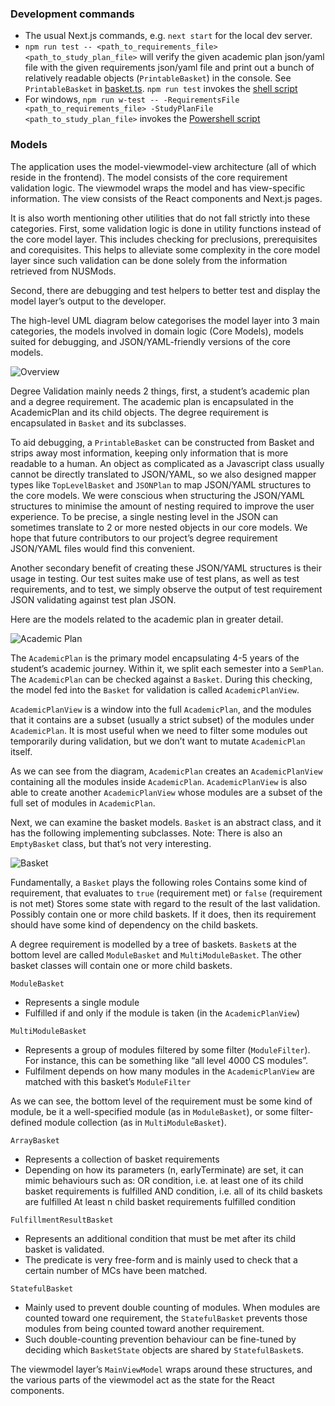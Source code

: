 ### Development commands
- The usual Next.js commands, e.g. `next start` for the local dev server.
- `npm run test -- <path_to_requirements_file> <path_to_study_plan_file>` will verify the given academic plan json/yaml file with the given requirements json/yaml file and print out a bunch of relatively readable objects (`PrintableBasket`) in the console. See `PrintableBasket` in [basket.ts](../src/models/basket.ts).
  `npm run test` invokes the [shell script](../scripts/test/test.sh)
- For windows, `npm run w-test -- -RequirementsFile <path_to_requirements_file> -StudyPlanFile <path_to_study_plan_file>` invokes the [Powershell script](../scripts/test/Test.ps1)

### Models

[//]: # "This is copied over from our report. Can be made more concise in some areas and more detailed in others."

The application uses the model-viewmodel-view architecture (all of which reside in the frontend).
The model consists of the core requirement validation logic.
The viewmodel wraps the model and has view-specific information.
The view consists of the React components and Next.js pages.

It is also worth mentioning other utilities that do not fall strictly into these categories.
First, some validation logic is done in utility functions instead of the core model layer. This includes checking for preclusions, prerequisites and corequisites. This helps to alleviate some complexity in the core model layer since such validation can be done solely from the information retrieved from NUSMods.

Second, there are debugging and test helpers to better test and display the model layer’s output to the developer.

The high-level UML diagram below categorises the model layer into 3 main categories, the models involved in domain logic (Core Models), models suited for debugging, and JSON/YAML-friendly versions of the core models.

![Overview](./overview.png)

Degree Validation mainly needs 2 things, first, a student’s academic plan and a degree requirement. The academic plan is encapsulated in the AcademicPlan and its child objects. The degree requirement is encapsulated in `Basket` and its subclasses.

To aid debugging, a `PrintableBasket` can be constructed from Basket and strips away most information, keeping only information that is more readable to a human. An object as complicated as a Javascript class usually cannot be directly translated to JSON/YAML, so we also designed mapper types like `TopLevelBasket` and `JSONPlan` to map JSON/YAML structures to the core models.
We were conscious when structuring the JSON/YAML structures to minimise the amount of nesting required to improve the user experience. To be precise, a single nesting level in the JSON can sometimes translate to 2 or more nested objects in our core models. We hope that future contributors to our project’s degree requirement JSON/YAML files would find this convenient.

Another secondary benefit of creating these JSON/YAML structures is their usage in testing. Our test suites make use of test plans, as well as test requirements, and to test, we simply observe the output of test requirement JSON validating against test plan JSON.

Here are the models related to the academic plan in greater detail.

![Academic Plan](./plan.png)

The `AcademicPlan` is the primary model encapsulating 4-5 years of the student’s academic journey. Within it, we split each semester into a `SemPlan`. The `AcademicPlan` can be checked against a `Basket`. During this checking, the model fed into the `Basket` for validation is called `AcademicPlanView`.

`AcademicPlanView` is a window into the full `AcademicPlan`, and the modules that it contains are a subset (usually a strict subset) of the modules under `AcademicPlan`. It is most useful when we need to filter some modules out temporarily during validation, but we don’t want to mutate `AcademicPlan` itself.

As we can see from the diagram, `AcademicPlan` creates an `AcademicPlanView` containing all the modules inside `AcademicPlan`. `AcademicPlanView` is also able to create another `AcademicPlanView` whose modules are a subset of the full set of modules in `AcademicPlan`.

Next, we can examine the basket models. `Basket` is an abstract class, and it has the following implementing subclasses.
Note: There is also an `EmptyBasket` class, but that’s not very interesting.

![Basket](./basket.png)

Fundamentally, a `Basket` plays the following roles
Contains some kind of requirement, that evaluates to `true` (requirement met) or `false` (requirement is not met)
Stores some state with regard to the result of the last validation.
Possibly contain one or more child baskets. If it does, then its requirement should have some kind of dependency on the child baskets.

A degree requirement is modelled by a tree of baskets. `Basket`s at the bottom level are called `ModuleBasket` and `MultiModuleBasket`. The other basket classes will contain one or more child baskets.

`ModuleBasket`
- Represents a single module
- Fulfilled if and only if the module is taken (in the `AcademicPlanView`)

`MultiModuleBasket`
- Represents a group of modules filtered by some filter (`ModuleFilter`). For instance, this can be something like “all level 4000 CS modules”.
- Fulfilment depends on how many modules in the `AcademicPlanView` are matched with this basket’s `ModuleFilter`

As we can see, the bottom level of the requirement must be some kind of module, be it a well-specified module (as in `ModuleBasket`), or some filter-defined module collection (as in `MultiModuleBasket`).

`ArrayBasket`
- Represents a collection of basket requirements
- Depending on how its parameters (n, earlyTerminate) are set, it can mimic behaviours such as:
OR condition, i.e. at least one of its child basket requirements is fulfilled
AND condition, i.e. all of its child baskets are fulfilled
At least n child basket requirements fulfilled condition

`FulfillmentResultBasket`
- Represents an additional condition that must be met after its child basket is validated.
- The predicate is very free-form and is mainly used to check that a certain number of MCs have been matched.

`StatefulBasket`
- Mainly used to prevent double counting of modules. When modules are counted toward one requirement, the `StatefulBasket` prevents those modules from being counted toward another requirement.
- Such double-counting prevention behaviour can be fine-tuned by deciding which `BasketState` objects are shared by `StatefulBasket`s.

The viewmodel layer’s `MainViewModel` wraps around these structures, and the various parts of the viewmodel act as the state for the React components.

